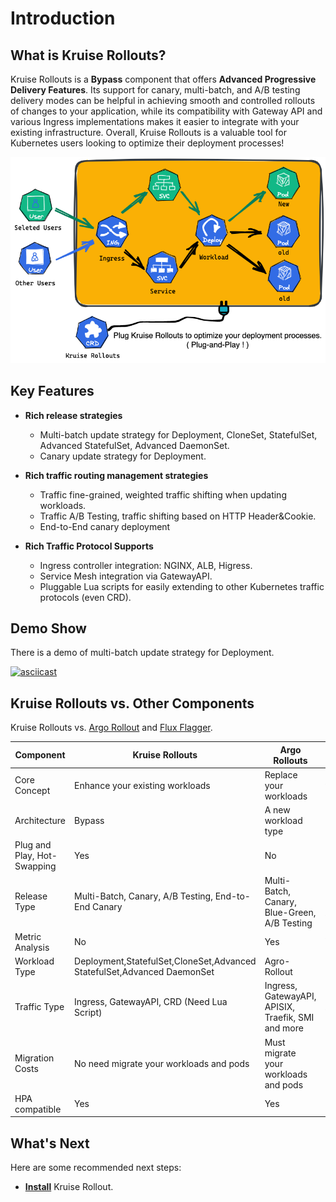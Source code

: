 # Introduction

## What is Kruise Rollouts? 
Kruise Rollouts is a **Bypass** component that offers **Advanced Progressive Delivery Features**.
Its support for canary, multi-batch, and A/B testing delivery modes can be helpful in achieving smooth and controlled rollouts of changes to your application, while its compatibility with Gateway API and various Ingress implementations makes it easier to integrate with your existing infrastructure. Overall, Kruise Rollouts is a valuable tool for Kubernetes users looking to optimize their deployment processes!

![kruise-rollout-intro](../static/img/rollouts/intro.png)

## Key Features
- **Rich release strategies**
  - Multi-batch update strategy for Deployment, CloneSet, StatefulSet, Advanced StatefulSet, Advanced DaemonSet.
  - Canary update strategy for Deployment.

- **Rich traffic routing management strategies**
  - Traffic fine-grained, weighted traffic shifting when updating workloads.
  - Traffic A/B Testing, traffic shifting based on HTTP Header&Cookie.
  - End-to-End canary deployment
  
- **Rich Traffic Protocol Supports**
  - Ingress controller integration: NGINX, ALB, Higress.
  - Service Mesh integration via GatewayAPI.
  - Pluggable Lua scripts for easily extending to other Kubernetes traffic protocols (even CRD).

## Demo Show
There is a demo of multi-batch update strategy for Deployment.

[![asciicast](https://asciinema.org/a/Y2NKlhg2hfqsmzVYqiTypiULC.svg)](https://asciinema.org/a/Y2NKlhg2hfqsmzVYqiTypiULC)

## Kruise Rollouts vs. Other Components

Kruise Rollouts vs. [Argo Rollout](https://argoproj.github.io/rollouts/) and [Flux Flagger](https://fluxcd.io/flagger/).

| Component                   | **Kruise Rollouts**                                                     | Argo Rollouts                                      | Flux Flagger                                       |
|-----------------------------|-------------------------------------------------------------------------|----------------------------------------------------|----------------------------------------------------|
| Core Concept                | Enhance your existing workloads                                         | Replace your workloads                             | manage your workloads                              |
| Architecture                | Bypass                                                                  | A new workload type                                | Bypass                                             |
| Plug and Play, Hot-Swapping | Yes                                                                     | No                                                 | No                                                 |
| Release Type                | Multi-Batch, Canary, A/B Testing, End-to-End Canary                     | Multi-Batch, Canary, Blue-Green, A/B Testing       | Canary, Blue-Green, A/B Testing                    |
| Metric Analysis             | No                                                                      | Yes                                                | Yes                                                |
| Workload Type               | Deployment,StatefulSet,CloneSet,Advanced StatefulSet,Advanced DaemonSet | Agro-Rollout                                       | Deployment. DaemonSet                              | 
| Traffic Type                | Ingress, GatewayAPI, CRD (Need Lua Script)                              | Ingress, GatewayAPI, APISIX, Traefik, SMI and more | Ingress, GatewayAPI, APISIX, Traefik, SMI and more |
| Migration Costs             | No need migrate your workloads and pods                                 | Must migrate your workloads and pods               | Must migrate your pods                             | 
| HPA compatible              | Yes                                                                     | Yes                                                | No                                                 |

## What's Next
Here are some recommended next steps:
- **[Install](rollouts/installation.md)** Kruise Rollout.
